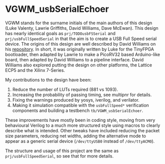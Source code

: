 
VGWM\_usbSerialEchoer
=====================

VGWM stands for the surname initials of the main authors of this design (Luke
Valenty, Lawrie Griffiths, David Williams, Dave McEwan).
This design has nearly identical goals as `prj/TODOusbFSSerial` and
`prj/usbFullSpeedSerial` in that the aim is to create a USB Full Speed serial
device.
The origins of this design are well described by David Williams on his
[repository](https://github.com/davidthings/tinyfpga_bx_usbserial).
In short, it was originally written by Luke for the TinyFPGA bootloader, then
adapted by Lawrie to make a PicoRV32 based Arduino-like board, then adapted by
David Williams to a pipeline interface.
David Williams also explored putting the design on other platforms, the Lattice
ECP5 and the Xilinx 7-Series.

My contributions to the design have been:

  1. Reduce the number of LUTs required (881 vs 1093).
  2. Increasing the probability of passing timing, see multipnr for details.
  3. Fixing the warnings produced by yosys, iverilog, and verilator.
  4. Making it simulation compatible with the `usbFullSpeed*` verification
     components and building a testbench `tb/VGWM_usbSerialEchoer`.

These improvements have mostly been in coding style, moving from very
behavioural Verilog to a much more structured style using macros to clearly
describe what is intended.
Other tweaks have included reducing the packet size parameters, reducing net
widths, adding the alternative mode to appear as a generic serial device
(`/dev/ttyUSB0` instead of `/dev/ttyACM0`).

The structure and usage of this project are the same as
`prj/usbFullSpeedSerial`, so see that for more details.
